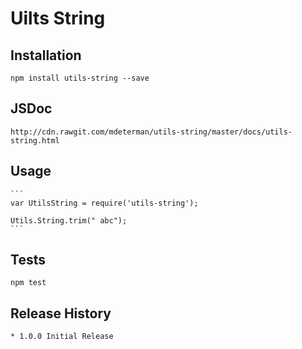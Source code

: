 Uilts String
============

## Installation

    npm install utils-string --save

## JSDoc

    http://cdn.rawgit.com/mdeterman/utils-string/master/docs/utils-string.html

## Usage

    ```
    var UtilsString = require('utils-string');

    Utils.String.trim(" abc");
    ```

## Tests

    npm test

## Release History

    * 1.0.0 Initial Release